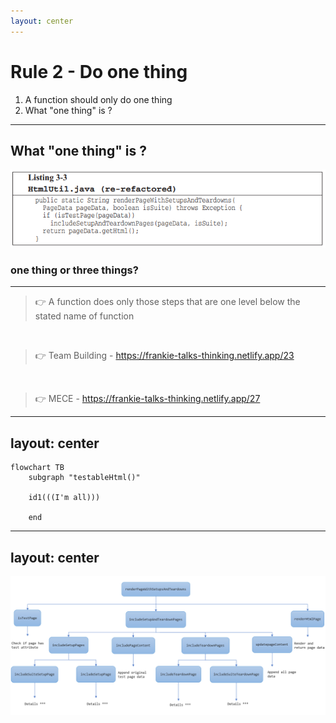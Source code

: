 ```yaml
---
layout: center
---
```


# Rule 2 - Do one thing
1. A function should only do one thing
2. What "one thing" is ?

<!--
1. 仅仅是短小一条规则，对于写出好的函数还是远远不够的。
2. 第二个规则是只做一件事这个原则，已经存在了几十年了，SOLID当中的第一个单一职责原则，也是在强调，一个函数只应该做一件事情。
-->

---

## What "one thing" is ?

<img src="/images/Listing33.png" class="m-1 h-40 rounded shadow" />

<br>

### one thing or three things?

<!--
书中举出的例子是在最后重构好的代码中， 它有三个步骤：
1. 判断是否为测试页面
2. 如果是， 则进行setup and teardown的页面配置。
3. 渲染返回HTML页面。

大家思考一下， 那这个函数是完成一件事情还是完成了三件事情，大家思考一下。
下一页看答案？
-->

---

> 👉 A function does only those steps that are one level below the stated name of function

<br>

> 👉 Team Building - https://frankie-talks-thinking.netlify.app/23

<br>

> 👉 MECE - https://frankie-talks-thinking.netlify.app/27

<!--
答案是这个函数只做了一件事情。
书中给出的概念是一个方法应该只做该函数名下同一抽象层上的步骤，那这个函数就只做了一件事情。
那按照这个概念的定义。

因为不管是判断是否为测试页面，include setup和teardown page 还有返回新页面，这几步都是在函数名下的同一层级的步骤。

对于我个人学习过程而已，这个解释很正确的，但是，在我几年前第一次看这本书的时候，如果给出书中样例代码之外的代码，对于准确地实践这个定义，还是有点含糊不清地，但是现在，我总结了一下个人的思考方式来将这个定义落地，以供大家参考。 

所以，下面的内容是个人理解，仅供参考！！！

这部分是我之前分享过的关于结构化思考的部分，那次并不是全员分享的，有兴趣的可以后续再看看我的slides和笔记。
我认为对于能否将一个方法设计为足够小并且只做一件事情，首先，我们得对所实现的功能能有一个类似于这样的结构思考。

这是举了一个例子关于如何组织我们的teambuilding， 首先我们应该将所有需要完成的事情有一个清晰的结构化思考。讲解一下图中内容。

我们要保证结构图中所有节点都尽可能地满足 MECE原则 - 相互独立，完全穷尽。 上次参加分享的，还有谁记得这个原则是什么？

假设，我们是需要编写代码来实现这个结构图所有的东西，我们可以将每一个节点都理解为一个对应的方法函数。


那如何能实现一个方法只做一件事情，就是：
1. 这个方法不能去做同一层级的其他节点的事情，不要让他们有交集，有交集就以为不是一件事情，就意味在增加阅读负担。
2. 这个方法只包含它下一层也就是子节点的方法的调用，不能去包含孙子节点完成的事情。在书中的代码中， 最开始的方法就包含了所有所有子节点和孙子节点的所有事情，给我们的阅读增加了非常大的负担。
-->

---
layout: center
---

```mermaid {scale: 2}
flowchart TB
    subgraph "testableHtml()"

    id1(((I'm all)))

    end
```
<!--
那么以这种思维方式，再回过头来看书中代码最开始的版本，从结构图中来看，就是所有层级的代码都混合再一起。

它没有不同层级level的划分，所以，它所带来的阅读负担，只要读过这些代码的就都可以体会的到。
-->
---
layout: center
---

<img src="/images/fitnesscodethinking.png" class="rounded shadow" />

<!--

那我们对书中的样例代码实现的功能，进行一个结构化的思考，如这个图所示，我们就可以很清晰的知道每个方法所处的层级。

讲解每个方法都是在做一件事情，因为每个方法都只是包含它的子层级的方法。

基于这种方式，我们可以很轻松的知道当前方法所属层级，所表达所讲述的故事。我们可以自由的决定是否再需要深入去查看它下一层的详细内容。我们会有一个很少的阅读负担，很好的约定体验。

在这些方法中，高层级的代码，比如。。。 我们都可以把他们理解为胶水代码，他们只是在同一层级的抽象，将整个流程串联起来，实际上它并没有真正的去完成需要做的事情，只有最底层的代码才是细节，才是要完成的事情。

还有一种快速检验你的方法是否足够小，是否只做一件事，就是像Nate叔说的，可以按照TDD的方式去思考，如果自己写junit test code来测试你这个方法，是否足够轻松和简单，如果你自己都在挣扎于测试方法的期望结果到底是什么，那就得考虑是否方法不够好。

-->

